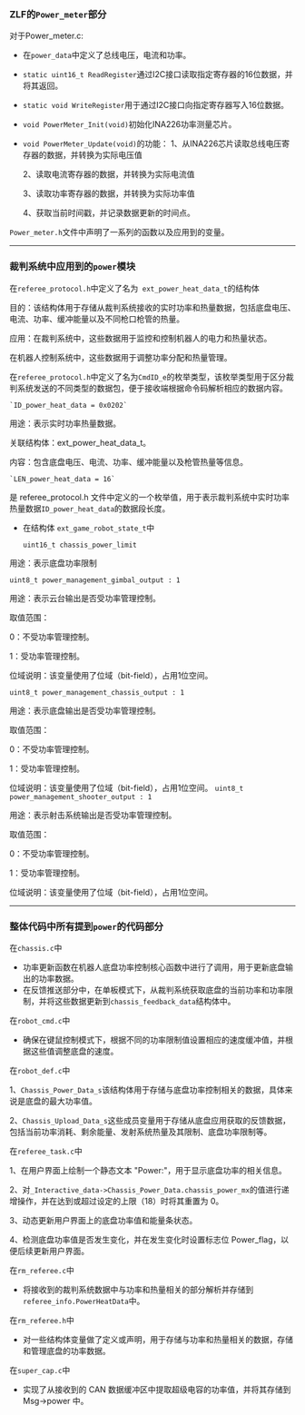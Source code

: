 ### ZLF的`Power_meter`部分
对于Power_meter.c:
- 在`power_data`中定义了总线电压，电流和功率。
- `static uint16_t ReadRegister`通过I2C接口读取指定寄存器的16位数据，并将其返回。
- `static void WriteRegister`用于通过I2C接口向指定寄存器写入16位数据。
- `void PowerMeter_Init(void)`初始化INA226功率测量芯片。
- `void PowerMeter_Update(void)`的功能：
  1、从INA226芯片读取总线电压寄存器的数据，并转换为实际电压值

  2、读取电流寄存器的数据，并转换为实际电流值

  3、读取功率寄存器的数据，并转换为实际功率值

  4、获取当前时间戳，并记录数据更新的时间点。

`Power_meter.h`文件中声明了一系列的函数以及应用到的变量。

---
### 裁判系统中应用到的`power`模块
在`referee_protocol.h`中定义了名为` ext_power_heat_data_t`的结构体

目的：该结构体用于存储从裁判系统接收的实时功率和热量数据，包括底盘电压、电流、功率、缓冲能量以及不同枪口枪管的热量。

应用：在裁判系统中，这些数据用于监控和控制机器人的电力和热量状态。

在机器人控制系统中，这些数据用于调整功率分配和热量管理。

在`referee_protocol.h`中定义了名为`CmdID_e`的枚举类型，该枚举类型用于区分裁判系统发送的不同类型的数据包，便于接收端根据命令码解析相应的数据内容。

    `ID_power_heat_data = 0x0202`

用途：表示实时功率热量数据。

关联结构体：ext_power_heat_data_t。

内容：包含底盘电压、电流、功率、缓冲能量以及枪管热量等信息。

    `LEN_power_heat_data = 16`
 是 referee_protocol.h 文件中定义的一个枚举值，用于表示裁判系统中实时功率热量数据`ID_power_heat_data`的数据段长度。

- 在结构体 `ext_game_robot_state_t`中
  
  `uint16_t chassis_power_limit`

用途：表示底盘功率限制

`uint8_t power_management_gimbal_output : 1`

用途：表示云台输出是否受功率管理控制。

取值范围：

0：不受功率管理控制。

1：受功率管理控制。

位域说明：该变量使用了位域（bit-field），占用1位空间。

`uint8_t power_management_chassis_output : 1`

用途：表示底盘输出是否受功率管理控制。

取值范围：

0：不受功率管理控制。

1：受功率管理控制。

位域说明：该变量使用了位域（bit-field），占用1位空间。
`uint8_t power_management_shooter_output : 1`

用途：表示射击系统输出是否受功率管理控制。

取值范围：

0：不受功率管理控制。

1：受功率管理控制。

位域说明：该变量使用了位域（bit-field），占用1位空间。
  

---
### 整体代码中所有提到`power`的代码部分

在`chassis.c`中
- 功率更新函数在机器人底盘功率控制核心函数中进行了调用，用于更新底盘输出的功率数据。
- 在反馈推送部分中，在单板模式下，从裁判系统获取底盘的当前功率和功率限制，并将这些数据更新到`chassis_feedback_data`结构体中。

在`robot_cmd.c`中
- 确保在键鼠控制模式下，根据不同的功率限制值设置相应的速度缓冲值，并根据这些值调整底盘的速度。
  
在`robot_def.c`中

  1、`Chassis_Power_Data_s`该结构体用于存储与底盘功率控制相关的数据，具体来说是底盘的最大功率值。

  2、`Chassis_Upload_Data_s`这些成员变量用于存储从底盘应用获取的反馈数据，包括当前功率消耗、剩余能量、发射系统热量及其限制、底盘功率限制等。

在`referee_task.c`中

1、在用户界面上绘制一个静态文本 "Power:"，用于显示底盘功率的相关信息。

2、对`_Interactive_data->Chassis_Power_Data.chassis_power_mx`的值进行递增操作，并在达到或超过设定的上限（18）时将其重置为 0。

3、动态更新用户界面上的底盘功率值和能量条状态。

4、检测底盘功率值是否发生变化，并在发生变化时设置标志位 Power_flag，以便后续更新用户界面。

在`rm_referee.c`中

- 将接收到的裁判系统数据中与功率和热量相关的部分解析并存储到 `referee_info.PowerHeatData`中。
  
在`rm_referee.h`中

- 对一些结构体变量做了定义或声明，用于存储与功率和热量相关的数据，存储和管理底盘的功率数据。

在`super_cap.c`中

- 实现了从接收到的 CAN 数据缓冲区中提取超级电容的功率值，并将其存储到 Msg->power 中。


